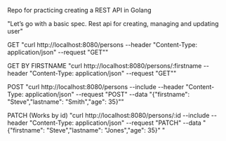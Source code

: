 Repo for practicing creating a REST API in Golang

"Let’s go with a basic spec. Rest api for creating, managing and updating user"


GET
"curl http://localhost:8080/persons --header "Content-Type: application/json" --request "GET""

GET BY FIRSTNAME
"curl http://localhost:8080/persons/:firstname --header "Content-Type: application/json" --request "GET""

POST
"curl http://localhost:8080/persons --include --header "Content-Type: application/json" --request "POST" --data "{\"firstname\": \"Steve\",\"lastname\": \"Smith\",\"age\": 35}""

PATCH (Works by id)
"curl http://localhost:8080/persons/:id --include --header "Content-Type: application/json" --request "PATCH" --data "{\"firstname\": \"Steve\",\"lastname\": \"Jones\",\"age\": 35}"  "
